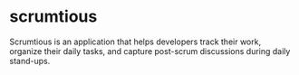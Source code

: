 # scrumtious
Scrumtious is an application that helps developers track their work, organize their daily tasks, and capture post-scrum discussions during daily stand-ups.
